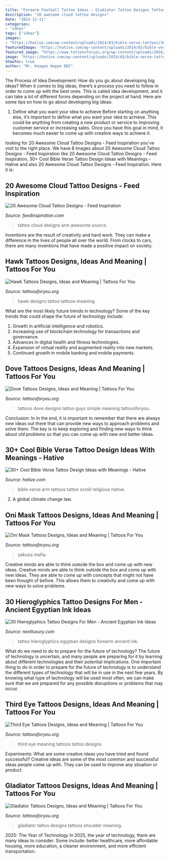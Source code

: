 ```yaml
---
title: "Forearm Football Tattoo Ideas ~ Gladiator Tattoo Designs Tattoos Shoulder Meaning"
description: "20 awesome cloud tattoo designs"
date: "2022-12-11"
categories:
- "ideas"
tags: ["ideas"]
images:
- "https://hative.com/wp-content/uploads/2014/03/bible-verse-tattoos/30-religious-scroll-on-arm.jpg"
featuredImage: "https://hative.com/wp-content/uploads/2014/03/bible-verse-tattoos/30-religious-scroll-on-arm.jpg"
featured_image: "https://www.tattoosforyou.org/wp-content/uploads/2016/03/Oni-Mask-Tattoo-Chest.jpg"
image: "https://hative.com/wp-content/uploads/2014/03/bible-verse-tattoos/30-religious-scroll-on-arm.jpg"
ShowToc: true
author: "Mr. Keagan Hoppe DDS"
---
```



The Process of Idea Development: How do you go about developing big ideas?
When it comes to big ideas, there’s a process you need to follow in order to come up with the best ones. This is called idea development, and it can take a lot of different forms depending on the project at hand. Here are some tips on how to go about developing big ideas:
1. Define what you want your idea to achieve 
Before starting on anything else, it’s important to define what you want your idea to achieve. This could be anything from creating a new product or service to improving customer service or increasing sales. Once you have this goal in mind, it becomes much easier to come up with creative ways to achieve it.

	

		
looking for 20 Awesome Cloud Tattoo Designs - Feed Inspiration you've visit to the right place. We have 8 Images about 20 Awesome Cloud Tattoo Designs - Feed Inspiration like 20 Awesome Cloud Tattoo Designs - Feed Inspiration, 30+ Cool Bible Verse Tattoo Design Ideas with Meanings - Hative and also 20 Awesome Cloud Tattoo Designs - Feed Inspiration. Here it is:
		
    
## 20 Awesome Cloud Tattoo Designs - Feed Inspiration

<img loading=lazy src="http://feedinspiration.com/wp-content/uploads/2016/03/Arm-cloud-tattoo.jpg" onerror="this.onerror=null;this.src='https://tse3.mm.bing.net/th?id=OIP.OFn-QeX57U3tzSEd2z2kBwHaJ4&amp;pid=15.1';" alt="20 Awesome Cloud Tattoo Designs - Feed Inspiration">

_Source: feedinspiration.com_

>tattoo cloud designs arm awesome source. 

	

Inventions are the result of creativity and hard work. They can make a difference in the lives of people all over the world. From clocks to cars, there are many inventions that have made a positive impact on society.

    
## Hawk Tattoos Designs, Ideas And Meaning | Tattoos For You

<img loading=lazy src="https://www.tattoosforyou.org/wp-content/uploads/2016/03/Hawk-Tattoo-Designs.jpg" onerror="this.onerror=null;this.src='https://tse2.mm.bing.net/th?id=OIP.ZanMpxKzwssT7YBmEVhQdwHaK2&amp;pid=15.1';" alt="Hawk Tattoos Designs, Ideas and Meaning | Tattoos For You">

_Source: tattoosforyou.org_

>hawk designs tattoo tattoos meaning. 

	

What are the most likely future trends in technology?
Some of the key trends that could shape the future of technology include: 
1. Growth in artificial intelligence and robotics. 
2. Increasing use of blockchain technology for transactions and governance. 
3. Advances in digital health and fitness technologies. 
4. Expansion of virtual reality and augmented reality into new markets. 
5. Continued growth in mobile banking and mobile payments.

    
## Dove Tattoos Designs, Ideas And Meaning | Tattoos For You

<img loading=lazy src="https://www.tattoosforyou.org/wp-content/uploads/2013/09/Small-Dove-Tattoos.jpg" onerror="this.onerror=null;this.src='https://tse1.mm.bing.net/th?id=OIP.faXQleQJomQl-guFEmQv5QHaJ4&amp;pid=15.1';" alt="Dove Tattoos Designs, Ideas and Meaning | Tattoos For You">

_Source: tattoosforyou.org_

>tattoos dove designs tattoo guys simple meaning tattoosforyou. 

	

Conclusion: In
In the end, it is important to remember that there are always new ideas out there that can provide new ways to approach problems and solve them. The key is to keep exploring and finding new ways to think about old problems so that you can come up with new and better ideas.

    
## 30+ Cool Bible Verse Tattoo Design Ideas With Meanings - Hative

<img loading=lazy src="https://hative.com/wp-content/uploads/2014/03/bible-verse-tattoos/30-religious-scroll-on-arm.jpg" onerror="this.onerror=null;this.src='https://tse1.mm.bing.net/th?id=OIP.Oj4nJUaBo_4VVH_9sbSkHQHaJ4&amp;pid=15.1';" alt="30+ Cool Bible Verse Tattoo Design Ideas with Meanings - Hative">

_Source: hative.com_

>bible verse arm tattoos tattoo scroll religious hative. 

	

2. A global climate change law.

    
## Oni Mask Tattoos Designs, Ideas And Meaning | Tattoos For You

<img loading=lazy src="https://www.tattoosforyou.org/wp-content/uploads/2016/03/Oni-Mask-Tattoo-Chest.jpg" onerror="this.onerror=null;this.src='https://tse3.mm.bing.net/th?id=OIP.-FyU3tu-qc4yjRXTJ-96sAHaLH&amp;pid=15.1';" alt="Oni Mask Tattoos Designs, Ideas and Meaning | Tattoos For You">

_Source: tattoosforyou.org_

>yakuza mafia. 

	

Creative minds are able to think outside the box and come up with new ideas.
Creative minds are able to think outside the box and come up with new ideas. They are able to come up with concepts that might not have been thought of before. This allows them to creativity and come up with new ways to solve problems.

    
## 30 Hieroglyphics Tattoo Designs For Men - Ancient Egyptian Ink Ideas

<img loading=lazy src="http://nextluxury.com/wp-content/uploads/inner-forearm-egyptian-themed-hieroglyphics-tattoo-ideas-for-males.jpg" onerror="this.onerror=null;this.src='https://tse2.mm.bing.net/th?id=OIP._L9k-bVLRZRaoYM4ssqxuwHaJ4&amp;pid=15.1';" alt="30 Hieroglyphics Tattoo Designs For Men - Ancient Egyptian Ink Ideas">

_Source: nextluxury.com_

>tattoo hieroglyphics egyptian designs forearm ancient ink. 

	

What do we need to do to prepare for the future of technology?
The future of technology is uncertain, and many people are preparing for it by learning about different technologies and their potential implications. One important thing to do in order to prepare for the future of technology is to understand the different types of technology that will be in use in the next few years. By knowing what type of technology will be used most often, we can make sure that we are prepared for any possible disruptions or problems that may occur.

    
## Third Eye Tattoos Designs, Ideas And Meaning | Tattoos For You

<img loading=lazy src="https://www.tattoosforyou.org/wp-content/uploads/2016/05/Third-Eye-Tattoo-Pictures.jpg" onerror="this.onerror=null;this.src='https://tse3.mm.bing.net/th?id=OIP.DxEFDjJrS-A4nX5VgcymAwHaLI&amp;pid=15.1';" alt="Third Eye Tattoos Designs, Ideas and Meaning | Tattoos For You">

_Source: tattoosforyou.org_

>third eye meaning tattoos tattoo designs. 

	

Experiments: What are some creative ideas you have tried and found successful?
Creative ideas are some of the most common and successful ideas people come up with. They can be used to improve any situation or product.

    
## Gladiator Tattoos Designs, Ideas And Meaning | Tattoos For You

<img loading=lazy src="https://www.tattoosforyou.org/wp-content/uploads/2016/03/Gladiator-Tattoo-Shoulder.jpg" onerror="this.onerror=null;this.src='https://tse4.mm.bing.net/th?id=OIP.wWPAqvNAzoSen_tBOxjx3AHaJ4&amp;pid=15.1';" alt="Gladiator Tattoos Designs, Ideas and Meaning | Tattoos For You">

_Source: tattoosforyou.org_

>gladiator tattoo designs tattoos shoulder meaning. 

	

2025: The Year of Technology
In 2025, the year of technology, there are many ideas to consider. Some include: better healthcare, more affordable housing, more education, a cleaner environment, and more efficient transportation.

